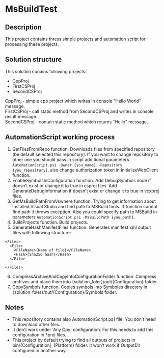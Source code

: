 # MsBuildTest

## Description

This project contains thress simple projects and automation script for processing these projects.

## Solution structure
This solution conains following projects:
* CppProj
* FirstCSProj
* SecondCSProj

CppProj - simple cpp project which writes in console "Hello World" message.  
FirstCSProj - call static method from SecondCSProj and writes in console result message.  
SecondCSProj - contain static method which returns "Hello" message.  

## AutomationScript working process
1) GetFilesFromRepo function. Downloads files from specified repository (be default selected this repository). 
If you want to change repository to other one you should pass in script additional parameters `AutomationScript.ps1 -Owner {you_name} -Repository {you_repository}`, 
also change authorization token in InitializeWebClient function.
2) EnableSymbolsInConfiguration function. Add DebugSymbols node if doesn't exist or change it to true in csproj files. Add GenerateDebugInformation if doesn't exist 
or change it to true in vcxproj files.
3) GetMsBuildPathFromVswhere function. Trying to get information about installed Visual Studio and find path to MSBuild tools. If function cannot find path it throws exception.
 Also you could specify path to MSBuild in parameters `AutomationScript.ps1 -MsBuildPath {you_path}`.
4) BuildProjects function. Build projects.
5) GenerateHashManifestFiles function. Generates manifest.xml output files with following structure:
```
<Files>
  <File>
    <FileName>{Name of file}</FileName>
    <Hash>{Sha256 hash}</Hash>
  </File>
  ...
</Files>
```
6) CompressArchiveAndCopyIntoConfigurationFolder function. Compress archives and place them into {solution_foler}/out/{Configuration} folder.
7) CopySymbols function. Copies symbols into Symboles directory in {solution_foler}/out/{Configuration}/Symbols folder.

## Notes
* This repository contains also AutomationScript.ps1 file. You don't need to download other files.
* It don't work under 'Any Cpy' configuration. For this needs to add this configuration in *proj files.
* This project by default trying to find all outputs of projects in bin/{Configuration}_{Platform} folder. It won't work if OutputDir configured in another way.
